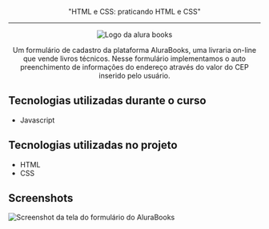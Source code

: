 <p align="center"> "HTML e CSS: praticando HTML e CSS" </p>

<hr>

<p align="center"> <img src="https://github.com/MonicaHillman/js-consumindo-dados-api/blob/aula05/img/Logo.svg" alt="Logo da alura books"> </p>
<p align="center">Um formulário de cadastro da plataforma AluraBooks, uma livraria on-line que vende livros técnicos. Nesse formulário implementamos o auto preenchimento de informações do endereço através do valor do CEP inserido pelo usuário.</p>

## Tecnologias utilizadas durante o curso
* Javascript

## Tecnologias utilizadas no projeto
* HTML
* CSS

## Screenshots
![Screenshot da tela do formulário do AluraBooks](https://imgur.com/bupnUfx.png)
